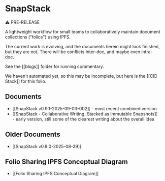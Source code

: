 # SnapStack

⚠️ PRE-RELEASE

A lightweight workflow for small teams to collaboratively maintain document collections ("folios") using IPFS.

The current work is evolving, and the documents herein might look finished, but they are not. There will be conflicts inter-doc, and maybe even intra-doc.

See the [[blogs]] folder for running commentary.

We haven't automated yet, so this may be incomplete, but here is the [[CID Stack]] for this folio.

## Documents

- [[SnapStack v0.9.1-2025-09-03-002]] - most recent combined version
- [[SnapStack - Collaborative Writing, Stacked as Immutable Snapshots]] - early version, still some of the clearest writing about the overall idea

## Older Documents

- [[SnapStack v0.8.0-2025-08-29]]

## Folio Sharing IPFS Conceptual Diagram

- [[Folio Sharing IPFS Conceptual Diagram]]
